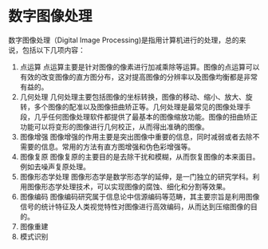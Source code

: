 # 数字图像处理
数字图像处理（Digital Image Processing)是指用计算机进行的处理，总的来说，包括以下几项内容：
1. 点运算
   点运算主要是针对图像的像素进行加减乘除等运算。图像的点运算可以有效的改变图像的直方图分布，这对提高图像的分辨率以及图像均衡都是非常有益的。
2. 几何处理
   几何处理主要包括图像的坐标转换，图像的移动、缩小、放大、旋转，多个图像的配准以及图像扭曲矫正等。几何处理是最常见的图像处理手段，几乎任何图像处理软件都提供了最基本的图像缩放功能。图像的扭曲矫正功能可以将变形的图像进行几何校正，从而得出准确的图像。
3. 图像增强
   图像增强的作用主要是突出图像中重要的信息，同时减弱或者去除不需要的信息。常用的方法有直方图增强和伪色彩增强等。
4. 图像复原
   图像复原的主要目的是去除干扰和模糊，从而恢复图像的本来面目。例如去噪声复原处理。
5. 图像形态学处理
   图像形态学是数学形态学的延伸，是一门独立的研究学科。利用图像形态学处理技术，可以实现图像的腐蚀、细化和分割等效果。
6. 图像编码
   图像编码研究属于信息论中信源编码等范畴，其主要宗旨是利用图像信号的统计特征及人类视觉特性对图像进行高效编码，从而达到压缩图像的目的。
7. 图像重建
8. 模式识别